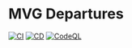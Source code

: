# MVG Departures

[![CI](https://github.com/damianperera/mvg-departures/actions/workflows/ci.yml/badge.svg)](https://github.com/damianperera/mvg-departures/actions/workflows/ci.yml) [![CD](https://github.com/damianperera/mvg-departures/actions/workflows/cd.yml/badge.svg)](https://github.com/damianperera/mvg-departures/actions/workflows/cd.yml) [![CodeQL](https://github.com/damianperera/mvg-departures/actions/workflows/github-code-scanning/codeql/badge.svg)](https://github.com/damianperera/mvg-departures/actions/workflows/github-code-scanning/codeql)
